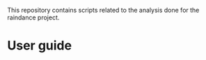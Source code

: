 This repository contains scripts related to the analysis done for the raindance project.

# User guide
